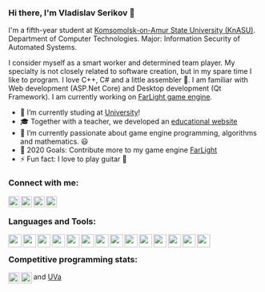 ### Hi there, I'm Vladislav Serikov 👋

I'm a fifth-year student at [Komsomolsk-on-Amur State University (KnASU)][university]. Department of Computer Technologies. Major: Information Security of Automated Systems.

I consider myself as a smart worker and determined team player. My specialty is not closely related to software creation, but in my spare time I like to program. I love C++, C# and a little assembler 🤣. I am familiar with Web development (ASP.Net Core) and Desktop development (Qt Framework). I am currently working on [FarLight game engine][farlight].

- 🔭 I’m currently studing at [University][university]!
- 🎓 Together with a teacher, we developed an [educational website][educationctf]
- 🌱 I’m currently passionate about game engine programming, algorithms and mathematics. 😃
- 🥅 2020 Goals: Contribute more to my game engine [FarLight][farlight]
- ⚡ Fun fact: I love to play guitar 🎸

### Connect with me:

[<img align="left" width="22px" src="https://cdn.jsdelivr.net/npm/simple-icons@v3/icons/linkedin.svg" />][linkedin]
[<img align="left" width="22px" src="https://cdn.jsdelivr.net/npm/simple-icons@v3/icons/telegram.svg" />][telegram]
[<img align="left" width="22px" src="https://cdn.jsdelivr.net/npm/simple-icons@v3/icons/whatsapp.svg" />][whatsapp]
[<img align="left" width="22px" src="https://cdn.jsdelivr.net/npm/simple-icons@v3/icons/mail-dot-ru.svg" />][mailru]

<br />

### Languages and Tools:

<img align="left" width="26px" src="https://cdn.jsdelivr.net/npm/simple-icons@v3/icons/visualstudio.svg" />
<img align="left" width="26px" src="https://cdn.jsdelivr.net/npm/simple-icons@v3/icons/visualstudiocode.svg" />
<img align="left" width="26px" src="https://cdn.jsdelivr.net/npm/simple-icons@v3/icons/cplusplus.svg" />
<img align="left" width="26px" src="https://cdn.jsdelivr.net/npm/simple-icons@v3/icons/csharp.svg" />
<img align="left" width="26px" src="https://cdn.jsdelivr.net/npm/simple-icons@v3/icons/unity.svg" />
<img align="left" width="26px" src="https://cdn.jsdelivr.net/npm/simple-icons@v3/icons/microsoftsqlserver.svg" />
<img align="left" width="26px" src="https://cdn.jsdelivr.net/npm/simple-icons@v3/icons/opengl.svg" />
<img align="left" width="26px" src="https://cdn.jsdelivr.net/npm/simple-icons@v3/icons/git.svg" />
<img align="left" width="26px" src="https://cdn.jsdelivr.net/npm/simple-icons@v3/icons/github.svg" />
<img align="left" width="26px" src="https://cdn.jsdelivr.net/npm/simple-icons@v3/icons/gitlab.svg" />
<img align="left" width="26px" src="https://cdn.jsdelivr.net/npm/simple-icons@v3/icons/windows.svg" />
<img align="left" width="26px" src="https://cdn.jsdelivr.net/npm/simple-icons@v3/icons/linux.svg" />
<img align="left" width="26px" src="https://cdn.jsdelivr.net/npm/simple-icons@v3/icons/trello.svg" />
<img align="left" width="26px" src="https://cdn.jsdelivr.net/npm/simple-icons@v3/icons/jira.svg" />

<br />

### Competitive programming stats:

[<img align="left" width="22px" src="https://cdn.jsdelivr.net/npm/simple-icons@v3/icons/leetcode.svg" />][leetcode]
[<img align="left" width="22px" src="https://cdn.jsdelivr.net/npm/simple-icons@v3/icons/codeforces.svg" />][codeforces]
and [UVa][uva]

<br />

<br />

[university]: https://knastu.ru

[educationctf]: http://educationctf.ru:8080
[farlight]: https://github.com/NewBediver/FarLight

[linkedin]: https://www.linkedin.com/in/vladislav-serikov-29391b170
[telegram]: https://teleg.run/NewBediver
[whatsapp]: https://wa.me/79147748903
[mailru]: mailto:serikov_v1999@mail.ru

[codeforces]: https://codeforces.com/profile/Bediver
[leetcode]: https://leetcode.com/bediver
[uva]: https://uhunt.onlinejudge.org/id/1106608
